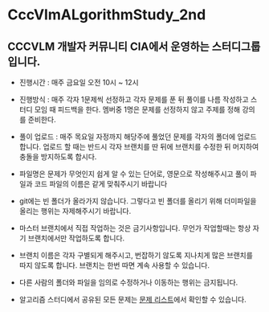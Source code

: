 CccVlmALgorithmStudy_2nd
=======================
CCCVLM 개발자 커뮤니티 CIA에서 운영하는 스터디그룹입니다.
------------
* 진행시간 : 매주 금요일 오전 10시 ~ 12시
* 진행방식 : 매주 각자 1문제씩 선정하고 각자 문제를 푼 뒤 풀이를 나름 작성하고 스터디 모임 때 피드백을 한다. 
멤버중 1명은 문제를 선정하지 않고 주제를 정해 강의를 준비한다.

* 풀이 업로드 : 매주 목요일 자정까지 해당주에 풀었던 문제를 각자의 폴더에 업로드합니다. 업로드 할 때는 반드시 각자 브랜치를 딴 뒤에 브랜치를 수정한 뒤 머지하여 충돌을 방지하도록 합시다.

* 파일명은 문제가 무엇인지 쉽게 알 수 있는 단어로, 영문으로 작성해주시고 풀이 파일과 코드 파일의 이름은 같게 맞춰주시기 바랍니다

* git에는 빈 폴더가 올라가지 않습니다. 그렇다고 빈 폴더를 올리기 위해 더미파일을 올리는 행위는 자제해주시기 바랍니다.

* 마스터 브랜치에서 직접 작업하는 것은 금기사항입니다. 무언가 작업할때는 항상 자기 브랜치에서만 작업하도록 합니다.
 
* 브랜치 이름은 각자 구별되게 해주시고, 번잡하기 않도록 지나치게 많은 브랜치를 따지 않도록 합니다. 브랜치는 한번 따면 계속 사용할 수 있습니다.
  
* 다른 사람의 폴더와 파일을 임의로 수정하거나 이동하는 행위는 금지됩니다.

* 알고리즘 스터디에서 공유된 모든 문제는 [문제 리스트](./ProblemList.md)에서 확인할 수 있습니다.